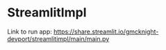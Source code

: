 # StreamlitImpl

Link to run app:
https://share.streamlit.io/gmcknight-devport/streamlitimpl/main/main.py 
